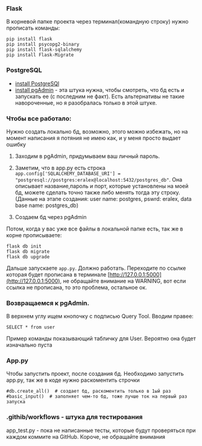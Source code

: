 
### Flask
В корневой папке проекта через терминал(командную строку) нужно прописать команды:
```
pip install flask
pip install psycopg2-binary
pip install flask-sqlalchemy
pip install Flask-Migrate
```

### PostgreSQL

* [install PostgreSQl](https://www.postgresql.org/download/)
* [install pgAdmin](https://www.pgadmin.org/download/pgadmin-4-windows/) - эта штука нужна, чтобы смотреть, что бд есть и запускать ее (с последним не факт). Есть альтернативы не такие навороченные, но я разобралась только в этой штуке.

### Чтобы все работало:

Нужно создать локально бд, возможно, этого можно избежать, но на момент написания я потяния не имею как, и у меня просто выдает ошибку


1. Заходим в pgAdmin, придумываем ваш личный пароль.

2. Заметим, что в app.py есть строка
```app.config['SQLALCHEMY_DATABASE_URI'] = "postgresql://postgres:eralex@localhost:5432/postgres_db"```.
Она описывает название,пароль и порт, которые установлены на моей бд, можете сделать точно также либо менять тогда эту строку. (Данные на этапе создания: user name: postgres, pswrd: eralex, data base name: postgres_db)
3. Создаем бд через pgAdmin

Потом, когда у вас уже все файлы в локальной папке есть, так же в корне прописываете:
```
flask db init
flask db migrate
flask db upgrade
```

Дальше запускаете ```app.py```. Должно работать. Переходите по ссылке которая будет прописана в терминале
[http://127.0.0.1:5000](http://127.0.0.1:5000), не обращайте внимание на WARNING, вот если ссылка не прописана, то это проблема, остальное ок.

### Возвращаемся к pgAdmin.

В верхнем углу ищем кнопочку с подписью Query Tool. Вводим правее:
```commandline
SELECT * from user
```
Пример команды показывающий табличку для User. Вероятно она будет изначально пуста


### App.py
Чтобы запустить проект, после создания бд. Необходимо запустить app.py, так же в коде нужно раскоментить строчки 
```
#db.create_all()  # создает бд, раскоментить только в 1ый раз
#basic_input()  # заполняет чем-то бд, тоже лучше ток на первый раз запуска
```

### .githib/workflows - штука для тестирования

app_test.py - пока не написанные тесты, которые будут проверяться при каждом коммите на GitHub.
Короче, не обращайте внимания
